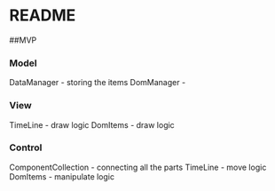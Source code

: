 # README

##MVP

### Model

DataManager - storing the items 
DomManager - 

### View

TimeLine - draw logic
DomItems - draw logic

### Control

ComponentCollection - connecting all the parts
TimeLine - move logic
DomItems - manipulate logic

